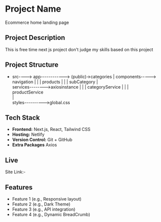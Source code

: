 # Project Name
Ecommerce home landing page

## Project Description
This is free time next js project don't judge my skills based on this project

## Project Structure
- src----> app------------> (public)->categories
           |
           components-----> navigation
           |                |
           |                products
           |                |
           |                subCategory
           |              
           services-------->axiosinstance
           |                |
           |                categoryService
           |                |
           |                productService       
           |                
           styles---------->global.css        

## Tech Stack
- **Frontend:** Next.js, React, Tailwind CSS
- **Hosting:** Netlify
- **Version Control:** Git + GitHub
- **Extra Packages** Axios

## Live
Site Link:-  

## Features
- Feature 1 (e.g., Responsive layout)
- Feature 2 (e.g., Dark Theme)
- Feature 3 (e.g., API integration)
- Feature 4 (e.g., Dynamic BreadCrumb)

   
